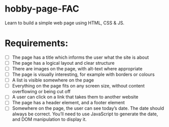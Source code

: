 # hobby-page-FAC
Learn to build a simple web page using HTML, CSS & JS.


# Requirements: 
- [ ] The page has a title which informs the user what the site is about<br>
- [ ] The page has a logical layout and clear structure <br>
- [ ] There are images on the page, with alt-text where appropriate<br>
- [ ] The page is visually interesting, for example with borders or colours <br>
- [ ] A list is visible somewhere on the page<br>
- [ ] Everything on the page fits on any screen size, without content overflowing or being cut off <br>
- [ ] A user can click on a link that takes them to another website <br>
- [ ] The page has a header element, and a footer element <br>
- [ ] Somewhere on the page, the user can see today’s date. The date should always be correct. You’ll need to use JavaScript to generate the date, and DOM manipulation to display it.
